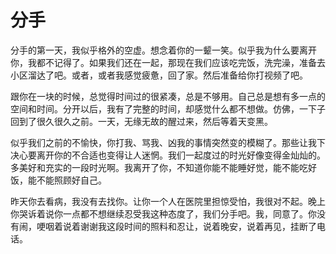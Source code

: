 # 分手

分手的第一天，我似乎格外的空虚。想念着你的一颦一笑。似乎我为什么要离开你，我都不记得了。如果我们还在一起，那现在我们应该吃完饭，洗完澡，准备去小区溜达了吧。或者，或者我感觉疲惫，回了家。然后准备给你打视频了吧。

跟你在一块的时候，总觉得时间过的很紧凑，总是不够用。自己总是想有多一点的空间和时间。分开以后，我有了完整的时间，却感觉什么都不想做。仿佛，一下子回到了很久很久之前。一天，无缘无故的醒过来，然后等着天变黑。

似乎我们之前的不愉快，你打我、骂我、凶我的事情突然变的模糊了。那些让我下决心要离开你的不合适也变得让人迷惘。我们一起度过的时光好像变得金灿灿的。多美好和充实的一段时光啊。我离开了你，不知道你能不能睡好觉，能不能吃好饭，能不能照顾好自己。

昨天你去看病，我没有去找你。让你一个人在医院里担惊受怕，我很对不起。晚上你哭诉着说你一点都不想继续忍受我这种态度了，我们分手吧。我，同意了。你没有闹，哽咽着说着谢谢我这段时间的照料和忍让，说着晚安，说着再见，挂断了电话。